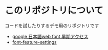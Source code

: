 # このリポジトリについて

コードを試したりするデモ用のリポジトリです

* [google 日本語web font 早期アクセス](https://contiki9.github.io/demo/webfont_early_access_google/)
* [font-feature-settings](https://contiki9.github.io/demo/font-feature-settings/)


